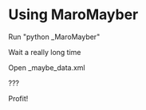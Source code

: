 # Using MaroMayber

Run "python _MaroMayber"

Wait a really long time

Open _maybe_data.xml

???

Profit!